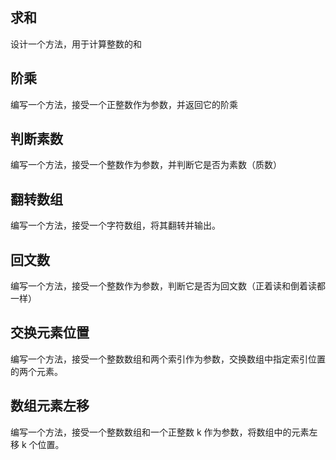 ## 求和

设计一个方法，用于计算整数的和





## 阶乘

编写一个方法，接受一个正整数作为参数，并返回它的阶乘





## 判断素数

编写一个方法，接受一个整数作为参数，并判断它是否为素数（质数）







## 翻转数组

编写一个方法，接受一个字符数组，将其翻转并输出。









## 回文数

编写一个方法，接受一个整数作为参数，判断它是否为回文数（正着读和倒着读都一样）





## 交换元素位置

编写一个方法，接受一个整数数组和两个索引作为参数，交换数组中指定索引位置的两个元素。







## 数组元素左移

编写一个方法，接受一个整数数组和一个正整数 k 作为参数，将数组中的元素左移 k 个位置。



